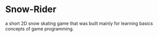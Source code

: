 # Snow-Rider
a short 2D snow skating game that was built mainly for learning basics concepts of game programming.
